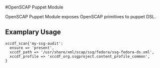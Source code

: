 #OpenSCAP Puppet Module

OpenSCAP Puppet Module exposes OpenSCAP primitives to puppet DSL.

## Examplary Usage
```
xccdf_scan{'my-ssg-audit':
  ensure => 'present',
  xccdf_path => '/usr/share/xml/scap/ssg/fedora/ssg-fedora-ds.xml',
  xccdf_profile => 'xccdf_org.ssgproject.content_profile_common',
}
```
